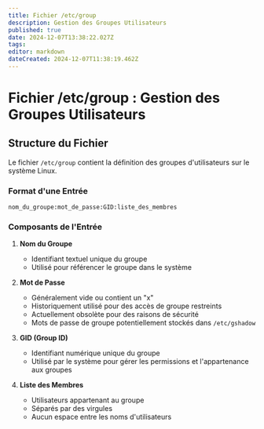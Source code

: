 ```yaml
---
title: Fichier /etc/group
description: Gestion des Groupes Utilisateurs
published: true
date: 2024-12-07T13:38:22.027Z
tags: 
editor: markdown
dateCreated: 2024-12-07T11:38:19.462Z
---
```


# Fichier /etc/group : Gestion des Groupes Utilisateurs

## Structure du Fichier

Le fichier `/etc/group` contient la définition des groupes d'utilisateurs sur le système Linux.

### Format d'une Entrée

``` 
nom_du_groupe:mot_de_passe:GID:liste_des_membres
```

### Composants de l'Entrée

1. **Nom du Groupe**
   - Identifiant textuel unique du groupe
   - Utilisé pour référencer le groupe dans le système

2. **Mot de Passe**
   - Généralement vide ou contient un "x"
   - Historiquement utilisé pour des accès de groupe restreints
   - Actuellement obsolète pour des raisons de sécurité
   - Mots de passe de groupe potentiellement stockés dans `/etc/gshadow`

3. **GID (Group ID)**
   - Identifiant numérique unique du groupe
   - Utilisé par le système pour gérer les permissions et l'appartenance aux groupes

4. **Liste des Membres**
   - Utilisateurs appartenant au groupe
   - Séparés par des virgules
   - Aucun espace entre les noms d'utilisateurs

